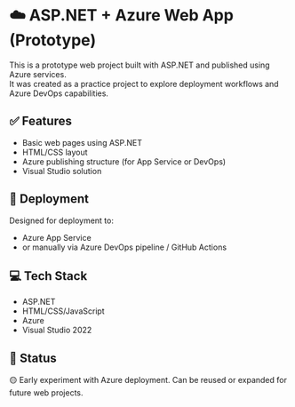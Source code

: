 # ☁️ ASP.NET + Azure Web App (Prototype)

This is a prototype web project built with ASP.NET and published using Azure services.  
It was created as a practice project to explore deployment workflows and Azure DevOps capabilities.

## ✅ Features
- Basic web pages using ASP.NET
- HTML/CSS layout
- Azure publishing structure (for App Service or DevOps)
- Visual Studio solution

## 🚀 Deployment
Designed for deployment to:
- Azure App Service
- or manually via Azure DevOps pipeline / GitHub Actions

## 💻 Tech Stack
- ASP.NET
- HTML/CSS/JavaScript
- Azure
- Visual Studio 2022

## 📁 Status
🟡 Early experiment with Azure deployment. Can be reused or expanded for future web projects.
